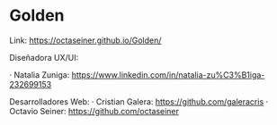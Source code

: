 # Golden

Link: https://octaseiner.github.io/Golden/

Diseñadora UX/UI:

· Natalia Zuniga:
https://www.linkedin.com/in/natalia-zu%C3%B1iga-232699153

Desarrolladores Web:
· Cristian Galera:
https://github.com/galeracris 
· Octavio Seiner:
https://github.com/octaseiner

